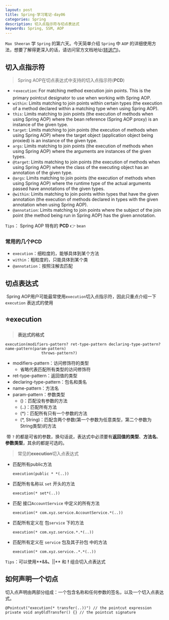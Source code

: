 ```yaml
---
layout: post
title: Spring-学习笔记-day06
categories: Spring
description: 切入点指示符与切点表达式
keywords: Spring, SSM, AOP
---
```


`Max Sheeran` 学 `Spring` 的第六天。今天简单介绍 `Spring` 中 `AOP` 的详细使用方法，想要了解得更深入的话，请访问官方文档地址([转送门](https://docs.spring.io/spring-framework/docs/current/reference/html/core.html#aop))。



## 切入点指示符

> Spring AOP在切点表达式中支持的切入点指示符(**PCD**)

- :star:`execution`: For matching method execution join points. This is the primary pointcut designator to use when working with Spring AOP.
- `within`: Limits matching to join points within certain types (the execution of a method declared within a matching type when using Spring AOP).
- `this`: Limits matching to join points (the execution of methods when using Spring AOP) where the bean reference (Spring AOP proxy) is an instance of the given type.
- `target`: Limits matching to join points (the execution of methods when using Spring AOP) where the target object (application object being proxied) is an instance of the given type.
- `args`: Limits matching to join points (the execution of methods when using Spring AOP) where the arguments are instances of the given types.
- `@target`: Limits matching to join points (the execution of methods when using Spring AOP) where the class of the executing object has an annotation of the given type.
- `@args`: Limits matching to join points (the execution of methods when using Spring AOP) where the runtime type of the actual arguments passed have annotations of the given types.
- `@within`: Limits matching to join points within types that have the given annotation (the execution of methods declared in types with the given annotation when using Spring AOP).
- `@annotation`: Limits matching to join points where the subject of the join point (the method being run in Spring AOP) has the given annotation.

`Tips`： Spring AOP 特有的 **PCD** 👉 `bean`

### 常用的几个PCD

- `execution`：细粒度的，能够具体到某个方法
- `within`：粗粒度的，只能具体到某个类
- `@annotation`：按照注解去匹配

## 切点表达式

​	Spring AOP用户可能最常使用`execution`切入点指示符，因此只重点介绍一下 `execution` 表达式的使用

## ⭐execution

> **表达式的格式**

```
execution(modifiers-pattern? ret-type-pattern declaring-type-pattern?name-pattern(param-pattern)
                throws-pattern?)
```

- modifiers-pattern：访问修饰符的类型
  - 省略代表匹配所有类型的访问修饰符
- ret-type-pattern：返回值的类型
- declaring-type-pattern：包名和类名
- name-pattern：方法名
- param-pattern：参数类型
  - ()：匹配没有参数的方法
  - (..)：匹配所有方法
  - (*)：匹配所有只有一个参数的方法
  - (*, String)：匹配含两个参数(第一个参数为任意类型，第二个参数为String类型)的方法

​	带 `?` 的都是可省的参数，换句话说，表达式中必须要有**返回值的类型**、**方法名**、**参数类型**，其余的都是可选的。



> 常见的**execution**切入点表达式

- 匹配所有public方法

  ```
  execution(public * *(..))
  ```

- 匹配所有名称以 `set` 开头的方法

  ```
  execution(* set*(..))
  ```

- 匹配 接口`AccountService` 中定义的所有方法

  ```
  execution(* com.xyz.service.AccountService.*(..))
  ```

- 匹配所有定义在 包`service` 下的方法

  ```
  execution(* com.xyz.service.*.*(..))
  ```

- 匹配所有定义在 `service` 包及其子孙包 中的方法

  ```
  execution(* com.xyz.service..*.*(..))
  ```



`Tips`：可以使用**&&**、**||** 和 **!** 组合切入点表达式



## 如何声明一个切点

​	切入点声明由两部分组成：一个包含名称和任何参数的签名，以及一个切入点表达式。

```
@Pointcut("execution(* transfer(..))") // the pointcut expression
private void anyOldTransfer() {} // the pointcut signature
```



